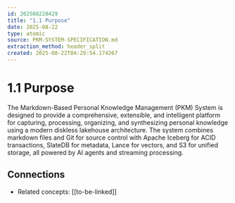 ```yaml
---
id: 202508220429
title: "1.1 Purpose"
date: 2025-08-22
type: atomic
source: PKM-SYSTEM-SPECIFICATION.md
extraction_method: header_split
created: 2025-08-22T04:29:54.174267
---
```


# 1.1 Purpose

The Markdown-Based Personal Knowledge Management (PKM) System is designed to provide a comprehensive, extensible, and intelligent platform for capturing, processing, organizing, and synthesizing personal knowledge using a modern diskless lakehouse architecture. The system combines markdown files and Git for source control with Apache Iceberg for ACID transactions, SlateDB for metadata, Lance for vectors, and S3 for unified storage, all powered by AI agents and streaming processing.

## Connections
- Related concepts: [[to-be-linked]]
